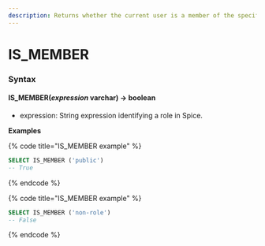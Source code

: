 ```yaml
---
description: Returns whether the current user is a member of the specified role.
---
```


# IS\_MEMBER

### Syntax <a href="#syntax" id="syntax"></a>

#### IS\_MEMBER(_expression_ varchar) → boolean <a href="#is_memberexpression-varchar--boolean" id="is_memberexpression-varchar--boolean"></a>

* expression: String expression identifying a role in Spice.

**Examples**

{% code title="IS_MEMBER example" %}
```sql
SELECT IS_MEMBER ('public')
-- True
```
{% endcode %}

{% code title="IS_MEMBER example" %}
```sql
SELECT IS_MEMBER ('non-role')
-- False
```
{% endcode %}

